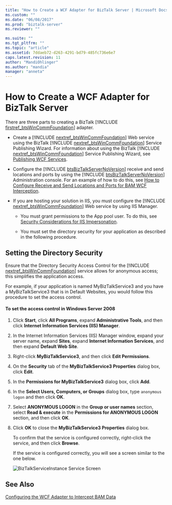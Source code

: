```yaml
---
title: "How to Create a WCF Adapter for BizTalk Server | Microsoft Docs"
ms.custom: ""
ms.date: "06/08/2017"
ms.prod: "biztalk-server"
ms.reviewer: ""

ms.suite: ""
ms.tgt_pltfrm: ""
ms.topic: "article"
ms.assetid: 7ddaeb72-d263-4291-bd79-485fc736e6e7
caps.latest.revision: 11
author: "MandiOhlinger"
ms.author: "mandia"
manager: "anneta"
---
```

# How to Create a WCF Adapter for BizTalk Server
There are three parts to creating a BizTalk [!INCLUDE [firstref_btsWinCommFoundation](../includes/firstref-btswincommfoundation-md.md)] adapter.  
  
- Create a [!INCLUDE [nextref_btsWinCommFoundation](../includes/nextref-btswincommfoundation-md.md)] Web service using the BizTalk [!INCLUDE [nextref_btsWinCommFoundation](../includes/nextref-btswincommfoundation-md.md)] Service Publishing Wizard. For information about using the BizTalk [!INCLUDE [nextref_btsWinCommFoundation](../includes/nextref-btswincommfoundation-md.md)] Service Publishing Wizard, see [Publishing WCF Services](../core/publishing-wcf-services.md).  
  
- Configure the [!INCLUDE [btsBizTalkServerNoVersion](../includes/btsbiztalkservernoversion-md.md)] receive and send locations and ports by using the [!INCLUDE [btsBizTalkServerNoVersion](../includes/btsbiztalkservernoversion-md.md)] Administration console. For an example of how to do this, see [How to Configure Receive and Send Locations and Ports for BAM WCF Interception](../core/how-to-configure-receive-and-send-locations-and-ports-for-bam-wcf-interception.md).  
  
- If you are hosting your solution in IIS, you must configure the [!INCLUDE [nextref_btsWinCommFoundation](../includes/nextref-btswincommfoundation-md.md)] Web service by using IIS Manager.  
  
  -   You must grant permissions to the App pool user. To do this, see [Security Considerations for IIS Impersonation](../core/security-considerations-for-iis-impersonation.md).  
  
  -   You must set the directory security for your application as described in the following procedure.  
  
## Setting the Directory Security  
 Ensure that the Directory Security Access Control for the [!INCLUDE [nextref_btsWinCommFoundation](../includes/nextref-btswincommfoundation-md.md)] service allows for anonymous access; this simplifies the application access.  
  
 For example, if your application is named MyBizTalkService3 and you have a MyBizTalkService3 that is in Default Websites, you would follow this procedure to set the access control.  
  
#### To set the access control in Windows Server 2008  
  
1. Click **Start**, click **All Programs**, expand **Administrative Tools**, and then click **Internet Information Services (IIS) Manager**.  
  
2. In the Internet Information Services (IIS) Manager window, expand your server name, expand **Sites**, expand **Internet Information Services**, and then expand **Default Web Site**.  
  
3. Right-click **MyBizTalkService3**, and then click **Edit Permissions**.  
  
4. On the **Security** tab of the **MyBizTalkService3 Properties** dialog box, click **Edit**.  
  
5. In the **Permissions for MyBizTalkService3** dialog box, click **Add**.  
  
6. In the **Select Users, Computers, or Groups** dialog box, type `anonymous logon` and then click **OK**.  
  
7. Select **ANONYMOUS LOGON** in the **Group or user names** section, select **Read & execute** in the **Permissions for ANONYMOUS LOGON** section, and then click **OK**.  
  
8. Click **OK** to close the **MyBizTalkService3 Properties** dialog box.  
  
   To confirm that the service is configured correctly, right-click the service, and then click **Browse**.  
  
   If the service is configured correctly, you will see a screen similar to the one below.  
  
   ![BizTalkServiceInstance Service Screen](../core/media/ff0e4ba0-59e7-47d9-a252-2859179f5645.gif "ff0e4ba0-59e7-47d9-a252-2859179f5645")  
  
## See Also  
 [Configuring the WCF Adapter to Intercept BAM Data](../core/configuring-the-wcf-adapter-to-intercept-bam-data.md)
